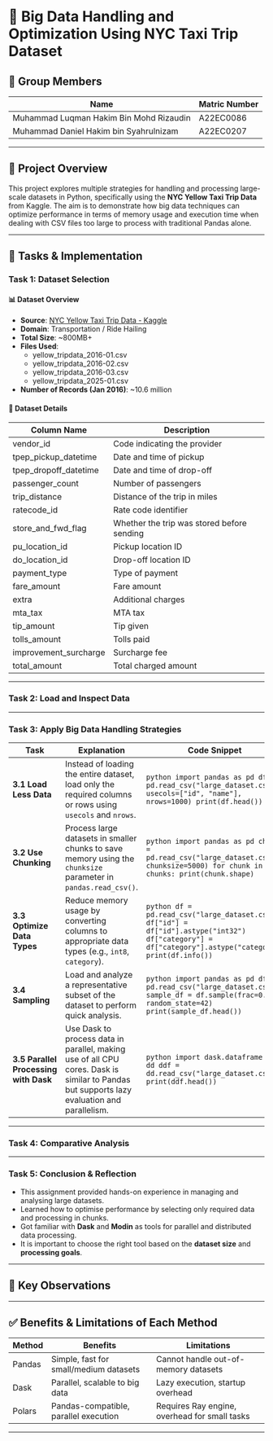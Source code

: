 
# 🚕 Big Data Handling and Optimization Using NYC Taxi Trip Dataset

## 👥 Group Members

| Name               | Matric Number |
|--------------------|---------------|
| Muhammad Luqman Hakim Bin Mohd Rizaudin           | A22EC0086       |
| Muhammad Daniel Hakim bin Syahrulnizam           | A22EC0207       |

---

## 📌 Project Overview

This project explores multiple strategies for handling and processing large-scale datasets in Python, specifically using the **NYC Yellow Taxi Trip Data** from Kaggle. The aim is to demonstrate how big data techniques can optimize performance in terms of memory usage and execution time when dealing with CSV files too large to process with traditional Pandas alone.

---

## 🧪 Tasks & Implementation

### Task 1: Dataset Selection

#### 📊 Dataset Overview

- **Source**: [NYC Yellow Taxi Trip Data - Kaggle](https://www.kaggle.com/datasets/elemento/nyc-yellow-taxi-trip-data)
- **Domain**: Transportation / Ride Hailing
- **Total Size**: ~800MB+
- **Files Used**: 
  - yellow_tripdata_2016-01.csv
  - yellow_tripdata_2016-02.csv
  - yellow_tripdata_2016-03.csv
  - yellow_tripdata_2025-01.csv
- **Number of Records (Jan 2016)**: ~10.6 million

#### 🧾 Dataset Details

| Column Name              | Description                                              |
|--------------------------|----------------------------------------------------------|
| vendor_id                | Code indicating the provider                             |
| tpep_pickup_datetime     | Date and time of pickup                                  |
| tpep_dropoff_datetime    | Date and time of drop-off                                |
| passenger_count          | Number of passengers                                     |
| trip_distance            | Distance of the trip in miles                            |
| ratecode_id              | Rate code identifier                                     |
| store_and_fwd_flag       | Whether the trip was stored before sending               |
| pu_location_id           | Pickup location ID                                       |
| do_location_id           | Drop-off location ID                                     |
| payment_type             | Type of payment                                          |
| fare_amount              | Fare amount                                              |
| extra                    | Additional charges                                       |
| mta_tax                  | MTA tax                                                  |
| tip_amount               | Tip given                                                |
| tolls_amount             | Tolls paid                                               |
| improvement_surcharge    | Surcharge fee                                            |
| total_amount             | Total charged amount                                     |

---

### Task 2: Load and Inspect Data



---

### Task 3: Apply Big Data Handling Strategies
| Task | Explanation | Code Snippet | Screenshot |
|------|-------------|--------------|------------|
| **3.1 Load Less Data** | Instead of loading the entire dataset, load only the required columns or rows using `usecols` and `nrows`. | ```python import pandas as pd df = pd.read_csv("large_dataset.csv", usecols=["id", "name"], nrows=1000) print(df.head()) ``` | ![3.1-output](images/3.1_output.png) |
| **3.2 Use Chunking** | Process large datasets in smaller chunks to save memory using the `chunksize` parameter in `pandas.read_csv()`. | ```python import pandas as pd chunks = pd.read_csv("large_dataset.csv", chunksize=5000) for chunk in chunks: print(chunk.shape) ``` | ![3.2-output](images/3.2_output.png) |
| **3.3 Optimize Data Types** | Reduce memory usage by converting columns to appropriate data types (e.g., `int8`, `category`). | ```python df = pd.read_csv("large_dataset.csv") df["id"] = df["id"].astype("int32") df["category"] = df["category"].astype("category") print(df.info()) ``` | ![3.3-output](images/3.3_output.png) |
| **3.4 Sampling** | Load and analyze a representative subset of the dataset to perform quick analysis. | ```python import pandas as pd df = pd.read_csv("large_dataset.csv") sample_df = df.sample(frac=0.1, random_state=42) print(sample_df.head()) ``` | ![3.4-output](images/3.4_output.png) |
| **3.5 Parallel Processing with Dask** | Use Dask to process data in parallel, making use of all CPU cores. Dask is similar to Pandas but supports lazy evaluation and parallelism. | ```python import dask.dataframe as dd ddf = dd.read_csv("large_dataset.csv") print(ddf.head()) ``` | ![3.5-output](images/3.5_output.png) |

---

### Task 4: Comparative Analysis


---

### Task 5: Conclusion & Reflection
- This assignment provided hands-on experience in managing and analysing large datasets.
- Learned how to optimise performance by selecting only required data and processing in chunks.
- Got familiar with **Dask** and **Modin** as tools for parallel and distributed data processing.
- It is important to choose the right tool based on the **dataset size** and **processing goals**.

---

## 📌 Key Observations


---

## ✅ Benefits & Limitations of Each Method

| Method  | Benefits                                               | Limitations                                   |
|---------|--------------------------------------------------------|-----------------------------------------------|
| Pandas  | Simple, fast for small/medium datasets                 | Cannot handle out-of-memory datasets          |
| Dask    | Parallel, scalable to big data                         | Lazy execution, startup overhead              |
| Polars  | Pandas-compatible, parallel execution                  | Requires Ray engine, overhead for small tasks |

---
